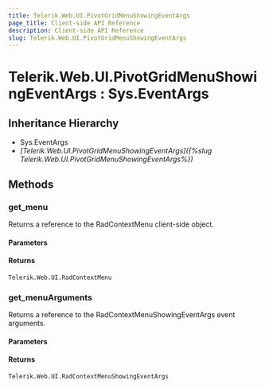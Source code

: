 ```yaml
---
title: Telerik.Web.UI.PivotGridMenuShowingEventArgs
page_title: Client-side API Reference
description: Client-side API Reference
slug: Telerik.Web.UI.PivotGridMenuShowingEventArgs
---
```


# Telerik.Web.UI.PivotGridMenuShowingEventArgs : Sys.EventArgs 

## Inheritance Hierarchy

* Sys.EventArgs
* *[Telerik.Web.UI.PivotGridMenuShowingEventArgs]({%slug Telerik.Web.UI.PivotGridMenuShowingEventArgs%})*

## Methods

### get_menu

Returns a reference to the RadContextMenu client-side object.

#### Parameters

#### Returns

`Telerik.Web.UI.RadContextMenu` 

### get_menuArguments

Returns a reference to the RadContextMenuShowingEventArgs event arguments.

#### Parameters

#### Returns

`Telerik.Web.UI.RadContextMenuShowingEventArgs` 